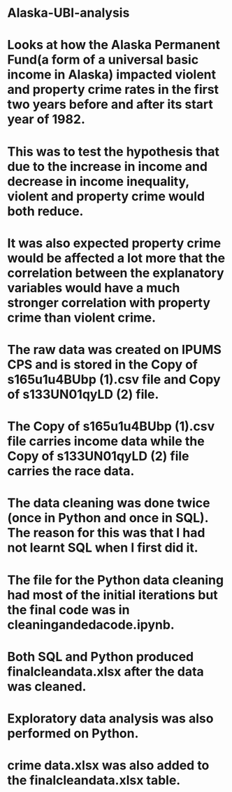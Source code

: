 # Alaska-UBI-analysis
# Looks at how the Alaska Permanent Fund(a form of a universal basic income in Alaska) impacted violent and property crime rates in the first two years before and after its start year of 1982. 
# This was to test the hypothesis that due to the increase in income and decrease in income inequality, violent and property crime would both reduce. 
# It was also expected property crime would be affected a lot more that the correlation between the explanatory variables would have a much stronger correlation with property crime than violent crime.
# The raw data was created on IPUMS CPS and is stored in the Copy of s165u1u4BUbp (1).csv file and Copy of s133UN01qyLD (2) file.
# The Copy of s165u1u4BUbp (1).csv file carries income data while the Copy of s133UN01qyLD (2) file carries the race data.
# The data cleaning was done twice (once in Python and once in SQL). The reason for this was that I had not learnt SQL when I first did it. 
# The file for the Python data cleaning had most of the initial iterations but the final code was in cleaningandedacode.ipynb.
# Both SQL and Python produced finalcleandata.xlsx after the data was cleaned.
# Exploratory data analysis was also performed on Python.
# crime data.xlsx was also added to the finalcleandata.xlsx table.
